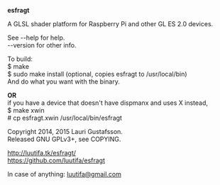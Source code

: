 **esfragt**

A GLSL shader platform for Raspberry Pi and other GL ES 2.0 devices.

See --help for help.  
--version for other info.

To build:  
    $ make  
    $ sudo make install (optional, copies esfragt to /usr/local/bin)  
    And do what you want with the binary.  

**OR**  
if you have a device that doesn't have dispmanx and uses X instead,  
    $ make xwin  
    # cp esfragt.xwin /usr/local/bin/esfragt

Copyright 2014, 2015 Lauri Gustafsson.  
Released GNU GPLv3+, see COPYING.

<http://luutifa.tk/esfragt/>  
<https://github.com/luutifa/esfragt>

In case of anything: luutifa@gmail.com
